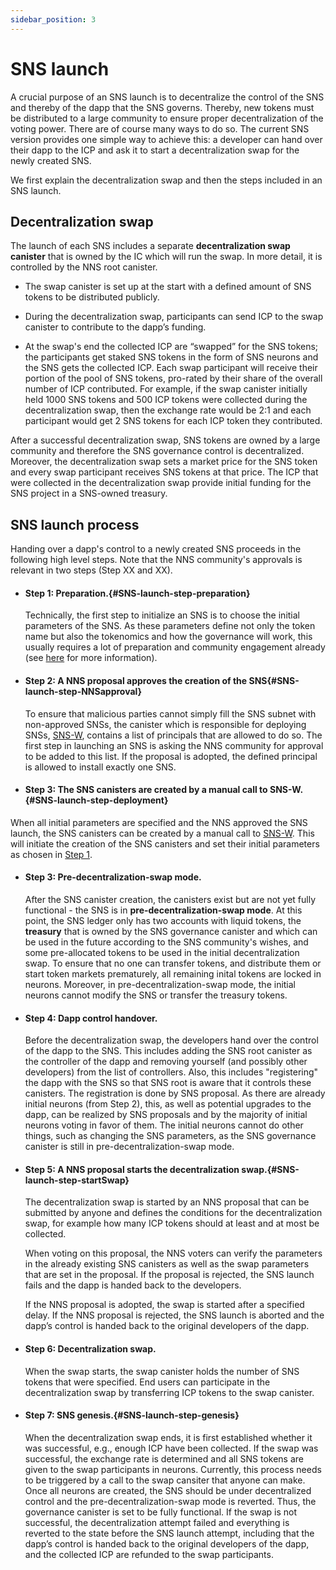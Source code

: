 ```yaml
---
sidebar_position: 3
---
```

# SNS launch
A crucial purpose of an SNS launch is to decentralize the control of the SNS and thereby of
the dapp that the SNS governs.
Thereby, new tokens must be distributed to a large community to ensure
proper decentralization of the voting power. There are of course many ways to do so.
The current SNS version provides one simple way to achieve this:
a developer can hand over their dapp to the ICP and ask it to start a decentralization
swap for the newly created SNS.

We first explain the decentralization swap and then the steps included in an SNS launch.

## Decentralization swap

The launch of each SNS includes a separate **decentralization swap canister** that 
is owned by the IC which will run the swap.
In more detail, it is controlled by the NNS root canister.

* The swap canister is set up at the start with a defined amount of SNS tokens to be
  distributed publicly.

* During the decentralization swap, participants can send ICP to the swap canister
  to contribute to the dapp’s funding.

* At the swap's end the collected ICP are “swapped” for the SNS tokens; the
  participants get staked SNS tokens in the form of SNS neurons and the SNS gets the
  collected ICP. Each swap participant will receive their portion of the pool of SNS
  tokens, pro-rated by their share of the overall number of ICP contributed. 
  For example, if the swap canister initially held 1000 SNS tokens and 500 ICP tokens
  were collected during the decentralization swap, then the exchange rate would be 2:1
  and each participant would get 2 SNS tokens for each ICP token they contributed.

After a successful decentralization swap, SNS tokens are owned by a large
community and therefore the SNS governance control is decentralized.
Moreover, the decentralization swap sets a market price for the SNS token and
every swap participant receives SNS tokens at that price.
The ICP that were collected in the decentralization swap provide initial
funding for the SNS project in a SNS-owned treasury.


## SNS launch process
Handing over a dapp's control to a newly created SNS proceeds in the following high level steps.
Note that the NNS community's approvals is relevant in two steps (Step XX and XX).

- #### Step 1: Preparation.{#SNS-launch-step-preparation}
  Technically, the first step to initialize an SNS is to choose the initial parameters of the SNS.
  As these parameters define not only the token name but also the tokenomics and how the governance
  will work, this usually requires a lot of preparation and community engagement already
  (see [here](/tokenomics/sns-checklist.md) for more information).

- #### Step 2: A NNS proposal approves the creation of the SNS{#SNS-launch-step-NNSapproval}
    To ensure that malicious parties cannot simply fill the SNS subnet with non-approved SNSs, the
  canister which is responsible for deploying SNSs, [SNS-W](sns-architecture.md#SNS-W), 
  contains a list of principals that are allowed to do so.
The first step in launching an SNS is asking the NNS community for approval to be added to
this list. 
If the proposal is adopted, the defined principal is allowed to install exactly one SNS.

- #### Step 3: The SNS canisters are created by a manual call to SNS-W.{#SNS-launch-step-deployment} 
When all initial parameters are specified and the NNS approved the SNS launch,
  the SNS canisters can be created by a manual call to [SNS-W](sns-architecture.md#SNS-W).
This will initiate the creation of the SNS canisters and set their initial parameters as
chosen in [Step 1](#SNS-launch-step-preparation).

- #### Step 3: Pre-decentralization-swap mode.
  After the SNS canister creation, the canisters exist but are not yet
  fully functional - the SNS is in **pre-decentralization-swap mode**.
  At this point, the SNS ledger only has two accounts with
  liquid tokens, the **treasury**
  that is owned by the SNS governance canister and which
  can be used in the future according
  to the SNS community's wishes, and some pre-allocated tokens to be used in the initial
  decentralization swap.
  To ensure that no one can transfer tokens, and distribute
  them or start token markets
  prematurely, all remaining inital tokens are locked in neurons.
  Moreover, in pre-decentralization-swap mode,
  the initial neurons cannot modify the SNS or
  transfer the treasury tokens.

- #### Step 4: Dapp control handover.
  Before the decentralization swap,
  the developers hand over the control of the dapp to the SNS.
  This includes adding the SNS root canister as the controller of the dapp and removing
  yourself (and possibly other developers) from the list of
  controllers. Also, this
  includes "registering" the dapp with the SNS so that SNS
  root is aware that it controls
  these canisters.
  The registration is done by SNS proposal.
  As there are already initial neurons (from Step 2), this,
  as well as potential upgrades
  to the dapp, can be realized by SNS proposals and by the
  majority of
  initial neurons voting in favor of them.
  The initial neurons cannot do other things, such as changing
  the SNS  parameters, as the SNS governance canister is still in
  pre-decentralization-swap mode.

- #### Step 5: A NNS proposal starts the decentralization swap.{#SNS-launch-step-startSwap}
  The decentralization swap
  is started by an NNS proposal that can be submitted by
  anyone and defines the conditions for the
  decentralization swap, for example
  how many ICP tokens should at least and at most be collected.

  When voting on this proposal, the NNS voters can verify the parameters in the already
  existing SNS canisters as well as the swap parameters that are set in the proposal.
  If the proposal is rejected, the SNS launch fails and the dapp is handed back to the
  developers.
  
  If the NNS proposal is adopted, the swap is started after a specified delay. 
  If the NNS proposal is rejected, the SNS launch is aborted and the dapp’s control is handed
  back to the original developers of the dapp.
  
- #### Step 6: Decentralization swap.
  When the swap starts, the swap canister holds the number
  of SNS tokens that were specified. End users can
  participate in the decentralization swap by transferring ICP tokens to the
  swap canister.

- #### Step 7: SNS genesis.{#SNS-launch-step-genesis}
  When the decentralization swap ends, it is first established whether
  it was successful, e.g., enough ICP have been collected. If the swap was successful,
  the exchange rate is determined and all SNS tokens are given to the swap participants in
  neurons. 
  Currently, this process needs to be triggered by a call to the swap cansiter that anyone
  can make.
  Once all neurons are created, the SNS should be under decentralized control
  and the pre-decentralization-swap mode is reverted.
  Thus, the governance canister is set to be fully functional.
  If the swap is not successful, the decentralization attempt failed and everything
  is reverted to the state before the SNS launch attempt, including that the dapp’s control
  is handed back to the original developers of the dapp, and the
  collected ICP are refunded to the swap participants.




